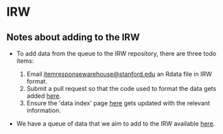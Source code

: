 # IRW

## Notes about adding to the IRW
- To add data from the queue to the IRW repository, there are three todo items:

  1. Email itemresponsewarehouse@stanford.edu an Rdata file in IRW format.
  2. Submit a pull request so that the code used to format the data gets added [here](https://github.com/ben-domingue/irw/tree/main/data).
  3. Ensure the 'data index' page [here](https://docs.google.com/spreadsheets/d/1nhPyvuAm3JO8c9oa1swPvQZghAvmnf4xlYgbvsFH99s/edit#gid=0) gets updated with the relevant information.

- We have a queue of data that we aim to add to the IRW available [here](https://docs.google.com/spreadsheets/d/13EzVbybU6pIrTq6xiivLvcN9h5OMi3wGM9W-xASpMVI/edit#gid=1076583183). 
